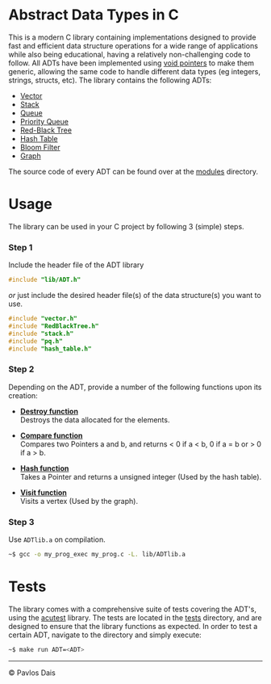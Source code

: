 # Abstract Data Types in C
This is a modern C library containing implementations designed to provide fast and efficient data structure operations for a wide range of applications while also being educational, having a relatively non-challenging code to follow. All ADTs have been implemented using [void pointers](https://www.geeksforgeeks.org/void-pointer-c-cpp/) to make them generic, allowing the same code to handle different data types (eg integers, strings, structs, etc). The library contains the following ADTs:

* [Vector](https://github.com/pavlosdais/Abstract-Data-Types/tree/main/modules/Vector#readme)
* [Stack](https://github.com/pavlosdais/Abstract-Data-Types/tree/main/modules/Stack#readme)
* [Queue](https://github.com/pavlosdais/Abstract-Data-Types/tree/main/modules/Queue#readme)
* [Priority Queue](https://github.com/pavlosdais/Abstract-Data-Types/tree/main/modules/PriorityQueue#readme)
* [Red-Black Tree](https://github.com/pavlosdais/Abstract-Data-Types/tree/main/modules/RedBlackTree#readme)
* [Hash Table](https://github.com/pavlosdais/Abstract-Data-Types/tree/main/modules/HashTable#readme)
* [Bloom Filter](https://github.com/pavlosdais/Abstract-Data-Types/tree/main/modules/BloomFilter#readme)
* [Graph](https://github.com/pavlosdais/Abstract-Data-Types/tree/main/modules/Graph#readme)

The source code of every ADT can be found over at the [modules](https://github.com/pavlosdais/Abstract-Data-Types/tree/main/modules) directory.

# Usage
The library can be used in your C project by following 3 (simple) steps.

### Step 1
Include the header file of the ADT library
```c
#include "lib/ADT.h"
```
*or* just include the desired header file(s) of the data structure(s) you want to use.
```c
#include "vector.h"
#include "RedBlackTree.h"
#include "stack.h"
#include "pq.h"
#include "hash_table.h"
```

### Step 2
Depending on the ADT, provide a number of the following functions upon its creation:
- **[Destroy function](https://github.com/pavlosdais/Abstract-Data-Types/blob/main/tests/test_HashTable.c#L9)** <br/>
    Destroys the data allocated for the elements.

- **[Compare function](https://github.com/pavlosdais/Abstract-Data-Types/blob/main/tests/include/common.h#L69)** <br/>
    Compares two Pointers a and b, and returns < 0 if a < b, 0 if a = b or > 0 if a > b.

- **[Hash function](https://github.com/pavlosdais/Abstract-Data-Types/blob/main/modules/HashTable/hash_functions.c)** <br/>
    Takes a Pointer and returns a unsigned integer (Used by the hash table).

- **[Visit function](https://github.com/pavlosdais/Abstract-Data-Types/blob/main/tests/test_DirectedGraph.c#L44)** <br/>
    Visits a vertex (Used by the graph).

### Step 3
Use `ADTlib.a` on compilation.
```bash
~$ gcc -o my_prog_exec my_prog.c -L. lib/ADTlib.a
```

# Tests
The library comes with a comprehensive suite of tests covering the ADT's, using the [acutest](https://github.com/mity/acutest) library. The tests are located in the [tests](https://github.com/pavlosdais/Abstract-Data-Types/tree/main/tests) directory, and are designed to ensure that the library functions as expected. In order to test a certain ADT, navigate to the directory and simply execute:
```bash
~$ make run ADT=<ADT>
```

---
© Pavlos Dais